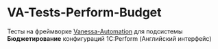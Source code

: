 # VA-Tests-Perform-Budget

Тесты на фреймворке [Vanessa-Automation](https://github.com/Pr-Mex/vanessa-automation/releases) для подсистемы __Бюджетирование__ конфигураций 1С:Perform (Английский интерфейс)

